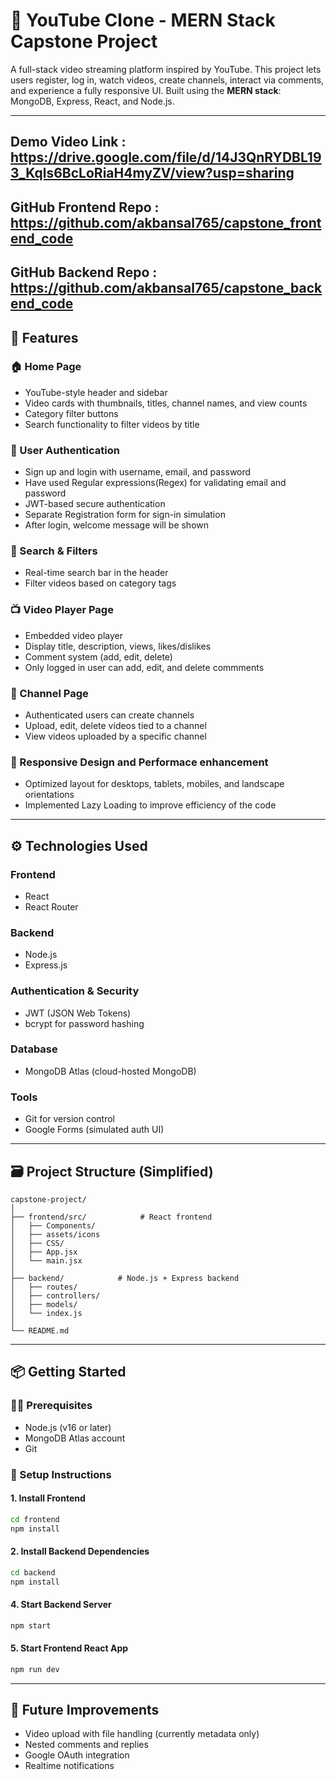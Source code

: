 # 🎥 YouTube Clone - MERN Stack Capstone Project

A full-stack video streaming platform inspired by YouTube. This project lets users register, log in, watch videos, create channels, interact via comments, and experience a fully responsive UI. Built using the **MERN stack**: MongoDB, Express, React, and Node.js.

---

## Demo Video Link : https://drive.google.com/file/d/14J3QnRYDBL193_Kqls6BcLoRiaH4myZV/view?usp=sharing
## GitHub Frontend Repo : https://github.com/akbansal765/capstone_frontend_code
## GitHub Backend Repo : https://github.com/akbansal765/capstone_backend_code


## 🚀 Features

### 🏠 Home Page
- YouTube-style header and sidebar
- Video cards with thumbnails, titles, channel names, and view counts
- Category filter buttons
- Search functionality to filter videos by title

### 🔐 User Authentication
- Sign up and login with username, email, and password
- Have used Regular expressions(Regex) for validating email and password
- JWT-based secure authentication
- Separate Registration form for sign-in simulation
- After login, welcome message will be shown

### 🔎 Search & Filters
- Real-time search bar in the header
- Filter videos based on category tags

### 📺 Video Player Page
- Embedded video player
- Display title, description, views, likes/dislikes
- Comment system (add, edit, delete)
- Only logged in user can add, edit, and delete commments

### 📡 Channel Page
- Authenticated users can create channels
- Upload, edit, delete videos tied to a channel
- View videos uploaded by a specific channel

### 📱 Responsive Design and Performace enhancement
- Optimized layout for desktops, tablets, mobiles, and landscape orientations
- Implemented Lazy Loading to improve efficiency of the code

---

## ⚙️ Technologies Used

### Frontend
- React
- React Router

### Backend
- Node.js
- Express.js

### Authentication & Security
- JWT (JSON Web Tokens)
- bcrypt for password hashing

### Database
- MongoDB Atlas (cloud-hosted MongoDB)

### Tools
- Git for version control
- Google Forms (simulated auth UI)

---

## 🗃️ Project Structure (Simplified)

```
capstone-project/
│
├── frontend/src/            # React frontend
│   ├── Components/
│   ├── assets/icons
│   ├── CSS/
│   ├── App.jsx
│   └── main.jsx
│
├── backend/            # Node.js + Express backend
│   ├── routes/
│   ├── controllers/
│   ├── models/
│   └── index.js
│             
└── README.md
```

---

## 📦 Getting Started

### 🧑‍💻 Prerequisites

- Node.js (v16 or later)
- MongoDB Atlas account
- Git

### 🔧 Setup Instructions

#### 1. Install Frontend
```bash
cd frontend
npm install
```

#### 2. Install Backend Dependencies
```bash
cd backend
npm install
```

#### 4. Start Backend Server
```bash
npm start
```

#### 5. Start Frontend React App
```bash
npm run dev
```
---



## 📝 Future Improvements

- Video upload with file handling (currently metadata only)
- Nested comments and replies
- Google OAuth integration
- Realtime notifications
